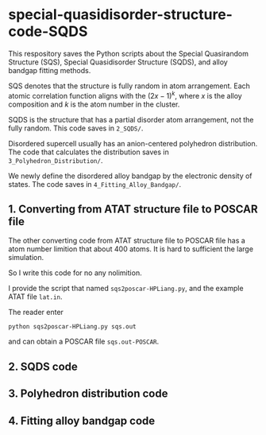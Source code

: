 # special-quasidisorder-structure-code-SQDS

This respository saves the Python scripts about the Special Quasirandom Structure (SQS), Special Quasidisorder Structure (SQDS), and alloy bandgap fitting methods.

SQS denotes that the structure is fully random in atom arrangement. Each atomic correlation function aligns with the $(2x-1)^k$, where $x$ is the alloy composition and $k$ is the atom number in the cluster.

SQDS is the structure that has a partial disorder atom arrangement, not the fully random. This code saves in `2_SQDS/`.

Disordered supercell usually has an anion-centered polyhedron distribution. The code that calculates the distribution saves in `3_Polyhedron_Distribution/`.

We newly define the disordered alloy bandgap by the electronic density of states. The code saves in `4_Fitting_Alloy_Bandgap/`. 

## 1. Converting from ATAT structure file to POSCAR file

The other converting code from ATAT structure file to POSCAR file has a atom number limition that about 400 atoms. It is hard to sufficient the large simulation.

So I write this code for no any nolimition. 

I provide the script that named `sqs2poscar-HPLiang.py`, and the example ATAT file `lat.in`.

The reader enter
```
python sqs2poscar-HPLiang.py sqs.out
```
and can obtain a POSCAR file `sqs.out-POSCAR`.

## 2. SQDS code


## 3. Polyhedron distribution code


## 4. Fitting alloy bandgap code


